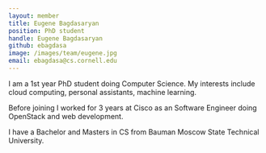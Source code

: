 ```yaml
---
layout: member
title: Eugene Bagdasaryan
position: PhD student
handle: Eugene Bagdasaryan
github: ebagdasa
image: /images/team/eugene.jpg
email: ebagdasa@cs.cornell.edu
---
```


I am a 1st year PhD student doing Computer Science. My interests include cloud computing, personal assistants, machine learning.

Before joining I worked for 3 years at Cisco as an Software Engineer doing OpenStack and web development.

I have a Bachelor and Masters in CS from Bauman Moscow State Technical University.
